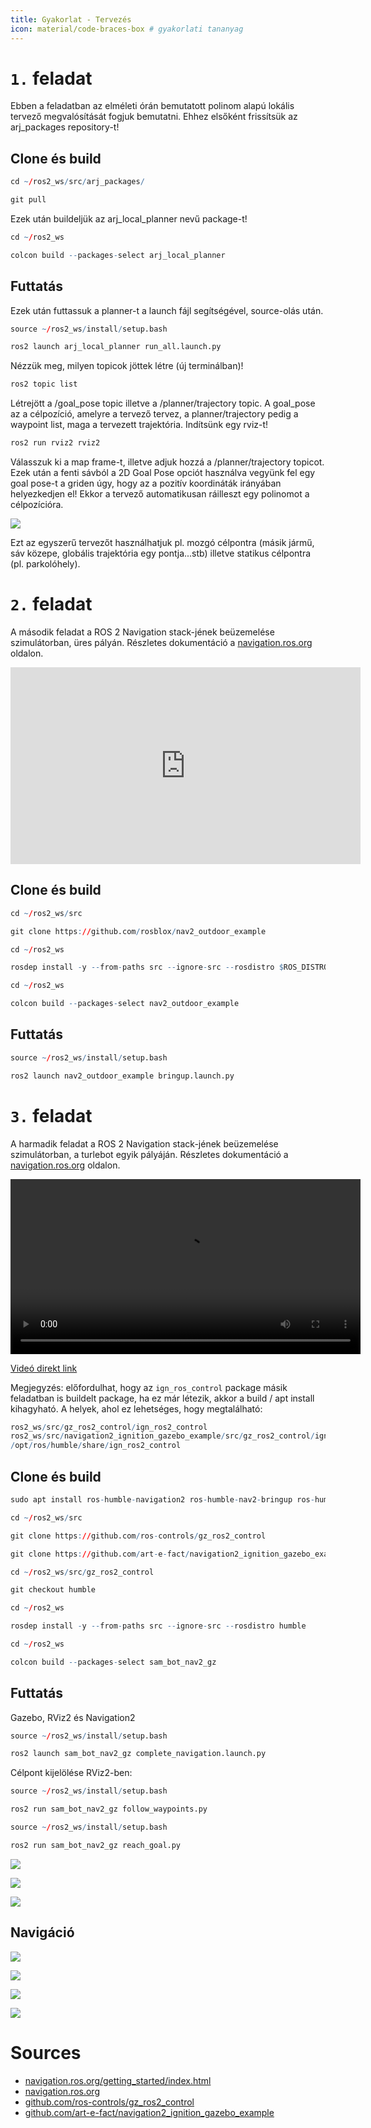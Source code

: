```yaml
---
title: Gyakorlat - Tervezés
icon: material/code-braces-box # gyakorlati tananyag
---
```


 




# `1.` feladat

Ebben a feladatban az elméleti órán bemutatott polinom alapú lokális tervező megvalósítását fogjuk bemutatni.
Ehhez elsőként frissítsük az arj_packages repository-t!

## Clone és build

``` r
cd ~/ros2_ws/src/arj_packages/
``` 
``` r
git pull
```
Ezek után buildeljük az arj_local_planner nevű package-t!

``` r
cd ~/ros2_ws
``` 
``` r
colcon build --packages-select arj_local_planner
```
## Futtatás

Ezek után futtassuk a planner-t a launch fájl segítségével, source-olás után.

``` r
source ~/ros2_ws/install/setup.bash
``` 
``` r
ros2 launch arj_local_planner run_all.launch.py
```

Nézzük meg, milyen topicok jöttek létre (új terminálban)!

``` r
ros2 topic list
```

Létrejött a /goal_pose topic illetve a /planner/trajectory topic. A goal_pose az a célpozíció, amelyre a tervező tervez, a planner/trajectory pedig a waypoint list, maga a tervezett trajektória.
Indítsünk egy rviz-t!

``` r
ros2 run rviz2 rviz2
```

Válasszuk ki a map frame-t, illetve adjuk hozzá a /planner/trajectory topicot. Ezek után a fenti sávból a 2D Goal Pose opciót használva vegyünk fel egy goal pose-t a griden úgy, hogy az a pozitív koordináták irányában helyezkedjen el! Ekkor a tervező automatikusan ráilleszt egy polinomot a célpozícióra.

![](abrak/polinomial_traj.PNG)

Ezt az egyszerű tervezőt használhatjuk pl. mozgó célpontra (másik jármű, sáv közepe, globális trajektória egy pontja...stb) illetve statikus célpontra (pl. parkolóhely).

# `2.` feladat


A második feladat a ROS 2 Navigation stack-jének beüzemelése szimulátorban, üres pályán. Részletes dokumentáció a [navigation.ros.org](https://navigation.ros.org/) oldalon.

<iframe width="560" height="315" src="https://www.youtube.com/embed/gjaXRG1d2Fw?si=Xf2iOuBe8ihZnKuV?rel=0" title="YouTube video player" frameborder="0" allow="accelerometer; autoplay; clipboard-write; encrypted-media; gyroscope; picture-in-picture; web-share" allowfullscreen></iframe>

## Clone és build

``` r
cd ~/ros2_ws/src
``` 
``` r
git clone https://github.com/rosblox/nav2_outdoor_example
```

``` r
cd ~/ros2_ws
``` 
``` r
rosdep install -y --from-paths src --ignore-src --rosdistro $ROS_DISTRO
```

``` r
cd ~/ros2_ws
``` 
``` r
colcon build --packages-select nav2_outdoor_example
```

## Futtatás

``` r
source ~/ros2_ws/install/setup.bash
``` 
``` r
ros2 launch nav2_outdoor_example bringup.launch.py
```

# `3.` feladat


A harmadik feladat a ROS 2 Navigation stack-jének beüzemelése szimulátorban, a turlebot egyik pályáján. Részletes dokumentáció a [navigation.ros.org](https://navigation.ros.org/) oldalon.

<video src="https://user-images.githubusercontent.com/2298371/226628768-818a7c3f-e5e1-49c6-b819-112c2cfa668b.webm" type="video/webm" width="560" controls>
</video>

[Videó direkt link](https://user-images.githubusercontent.com/2298371/226628768-818a7c3f-e5e1-49c6-b819-112c2cfa668b.webm)

Megjegyzés: előfordulhat, hogy az `ign_ros_control` package másik feladatban is buildelt package, ha ez már létezik, akkor a build / apt install kihagyható. A helyek, ahol ez lehetséges, hogy megtalálható:
``` r
ros2_ws/src/gz_ros2_control/ign_ros2_control
ros2_ws/src/navigation2_ignition_gazebo_example/src/gz_ros2_control/ign_ros2_control
/opt/ros/humble/share/ign_ros2_control
```


## Clone és build

```r
sudo apt install ros-humble-navigation2 ros-humble-nav2-bringup ros-humble-turtlebot3-gazebo
```


``` r
cd ~/ros2_ws/src
``` 
``` r
git clone https://github.com/ros-controls/gz_ros2_control
``` 
``` r
git clone https://github.com/art-e-fact/navigation2_ignition_gazebo_example
``` 
``` r
cd ~/ros2_ws/src/gz_ros2_control
``` 
``` r
git checkout humble
``` 
``` r
cd ~/ros2_ws
``` 
``` r
rosdep install -y --from-paths src --ignore-src --rosdistro humble
```

``` r
cd ~/ros2_ws
``` 
``` r
colcon build --packages-select sam_bot_nav2_gz
```
## Futtatás

Gazebo, RViz2 és Navigation2
``` r
source ~/ros2_ws/install/setup.bash
``` 
``` r
ros2 launch sam_bot_nav2_gz complete_navigation.launch.py
```

Célpont kijelölése RViz2-ben:
``` r
source ~/ros2_ws/install/setup.bash
``` 
``` r
ros2 run sam_bot_nav2_gz follow_waypoints.py
``` 
``` r
source ~/ros2_ws/install/setup.bash
``` 
``` r
ros2 run sam_bot_nav2_gz reach_goal.py
``` 

![](https://raw.githubusercontent.com/ros-planning/navigation.ros.org/master/images/rviz/rviz-not-started.png)

![](gazebo_turtlebot01.png)



![](https://raw.githubusercontent.com/ros-planning/navigation.ros.org/master/images/rviz/rviz_initial.png)

## Navigáció

![](https://raw.githubusercontent.com/ros-planning/navigation.ros.org/master/images/rviz/rviz-set-initial-pose.png)

![](https://raw.githubusercontent.com/ros-planning/navigation.ros.org/master/images/rviz/navstack-ready.png)

![](https://raw.githubusercontent.com/ros-planning/navigation.ros.org/master/images/rviz/navigate-to-pose.png)
   
![](https://raw.githubusercontent.com/ros-planning/navigation.ros.org/master/images/navigation_with_recovery_behaviours.gif)



# Sources
- [navigation.ros.org/getting_started/index.html](https://navigation.ros.org/getting_started/index.html)
- [navigation.ros.org](https://navigation.ros.org)
- [github.com/ros-controls/gz_ros2_control](https://github.com/ros-controls/gz_ros2_control)
- [github.com/art-e-fact/navigation2_ignition_gazebo_example](https://github.com/art-e-fact/navigation2_ignition_gazebo_example)